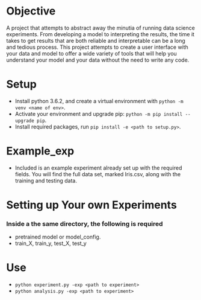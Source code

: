 # Objective
A project that attempts to abstract away the minutia of running data science experiments. From developing a model to interpreting the results, the time it takes to get results that are both reliable and interpretable can be a long and tedious process. This project attempts to create a user interface with your data and model to offer a wide variety of tools that will help you understand your model and your data without the need to write any code.

# Setup
* Install python 3.6.2, and create a virtual environment with `python -m venv <name of env>`.
* Activate your environment and upgrade pip: `python -m pip install --upgrade pip`.
* Install required packages, run `pip install -e <path to setup.py>`.

# Example_exp
* Included is an example experiment already set up with the required fields. You will find the full data set, marked Iris.csv, along with the training and testing data.

# Setting up Your own Experiments
### Inside a the same directory, the following is required
* pretrained model or model_config.
* train_X, train_y, test_X, test_y

# Use
* `python experiment.py -exp <path to experiment> `
* `python analysis.py -exp <path to experiment>`

